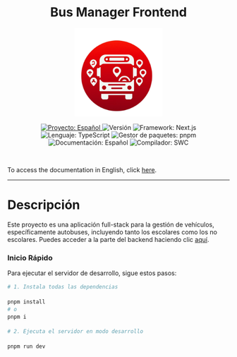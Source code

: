 <h1 align="center">Bus Manager Frontend</h1>

<p align="center">
  <img src="./img/bus_logo.png" alt="Bus Logo" width="200"/>
</p>

<p align="center">
  <a href="./docs/README-es.md">
    <img src="https://img.shields.io/badge/proyecto-Español-yellow.svg" alt="Proyecto: Español">
  </a>
  <img src="https://img.shields.io/badge/version-development-orange.svg" alt="Versión">
  <img src="https://img.shields.io/badge/framework-Next.js-blueviolet.svg" alt="Framework: Next.js">
  <img src="https://img.shields.io/badge/language-TypeScript-blue.svg" alt="Lenguaje: TypeScript">
  <img src="https://img.shields.io/badge/package%20manager-pnpm-blue.svg" alt="Gestor de paquetes: pnpm">
  <img src="https://img.shields.io/badge/documentación-Español-lightblue.svg" alt="Documentación: Español">
  <img src="https://img.shields.io/badge/compilador-SWC-green.svg" alt="Compilador: SWC">
</p>

<br/>

To access the documentation in English, click [here](/README.md).

<hr/>

# Descripción

Este proyecto es una aplicación full-stack para la gestión de vehículos, específicamente autobuses, incluyendo tanto los escolares como los no escolares. Puedes acceder a la parte del backend haciendo clic [aquí](https://github.com/mochyfm/bus-manager-be).

### Inicio Rápido

Para ejecutar el servidor de desarrollo, sigue estos pasos:

```bash
# 1. Instala todas las dependencias

pnpm install 
# o
pnpm i

# 2. Ejecuta el servidor en modo desarrollo

pnpm run dev
